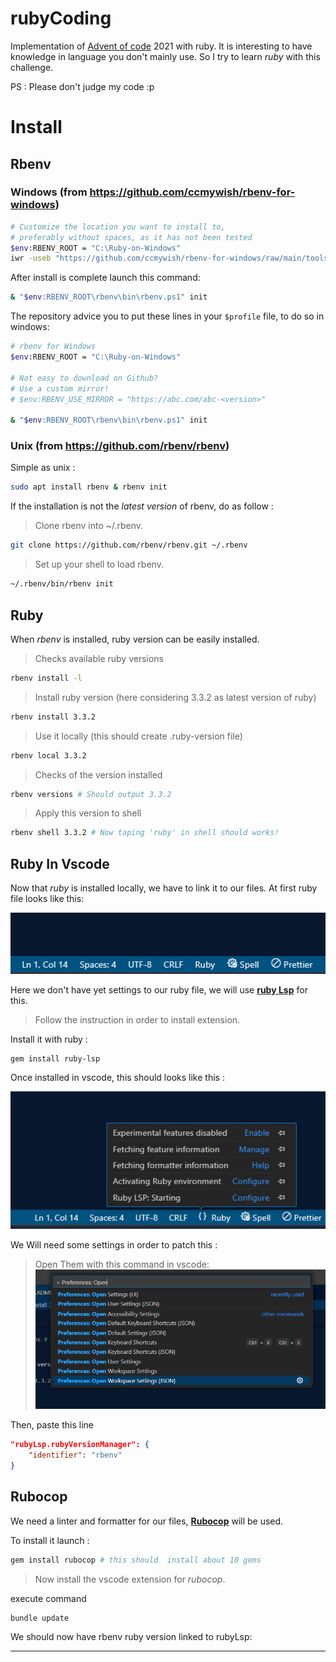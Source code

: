 # rubyCoding
Implementation of [Advent of code](https://adventofcode.com/2021/) 2021 with ruby. It is interesting to have knowledge in language you don't mainly use. So I try to learn *ruby* with this challenge.

PS : Please don't judge my code :p


# Install


## Rbenv

### Windows (from https://github.com/ccmywish/rbenv-for-windows)

```sh
# Customize the location you want to install to,
# preferably without spaces, as it has not been tested
$env:RBENV_ROOT = "C:\Ruby-on-Windows"
iwr -useb "https://github.com/ccmywish/rbenv-for-windows/raw/main/tools/install.ps1" | iex
```

After install is complete launch this command:

```sh
& "$env:RBENV_ROOT\rbenv\bin\rbenv.ps1" init
```

The repository advice you to put these lines in your ```$profile``` file, to do so in windows:

```sh
# rbenv for Windows
$env:RBENV_ROOT = "C:\Ruby-on-Windows"

# Not easy to download on Github?
# Use a custom mirror!
# $env:RBENV_USE_MIRROR = "https://abc.com/abc-<version>"

& "$env:RBENV_ROOT\rbenv\bin\rbenv.ps1" init
```


### Unix (from https://github.com/rbenv/rbenv)


Simple as unix :

```sh
sudo apt install rbenv & rbenv init
```

If the installation is not the *latest version* of rbenv, do as follow : 

> Clone rbenv into ~/.rbenv.
```sh
git clone https://github.com/rbenv/rbenv.git ~/.rbenv
```

> Set up your shell to load rbenv.
```sh
~/.rbenv/bin/rbenv init
```


## Ruby

When _rbenv_ is installed, ruby version can be easily installed.

> Checks available ruby versions
```sh
rbenv install -l
```

> Install ruby version (here considering 3.3.2 as latest version of ruby)
```sh
rbenv install 3.3.2
```

> Use it locally (this should create .ruby-version file)
```sh
rbenv local 3.3.2
```

> Checks of the version installed
```sh
rbenv versions # Should output 3.3.2
```

> Apply this version to shell
```sh
rbenv shell 3.3.2 # Now taping 'ruby' in shell should works!
```


## Ruby In Vscode


Now that *ruby* is installed locally, we have to link it to our files. At first ruby file looks like this:

![Vscode picture ruby extension 1](pictures/1.png)

Here we don't have yet settings to our ruby file, we will use **[ruby Lsp](https://code.visualstudio.com/docs/languages/ruby)**
for this.

> Follow the instruction in order to install extension.
> 

Install it with ruby : 

```sh
gem install ruby-lsp
```

Once installed in vscode, this should looks like this : 

![Vscode picture ruby extension 2](pictures/2.png)

We Will need some settings in order to patch this :

> Open Them with this command in vscode:
![vscode settings](pictures/3.png)

Then, paste this line 

```json
"rubyLsp.rubyVersionManager": {
    "identifier": "rbenv"
}
```

## Rubocop


We need a linter and formatter for our files, **[Rubocop](https://github.com/rubocop/vscode-rubocop)** will
be used.

To install it launch :

```sh
gem install rubocop # this should  install about 10 gems
```

> Now install the vscode extension for _rubocop_.

execute command

```sh
bundle update
```



We should now have rbenv ruby version linked to rubyLsp:



------------------------------------------------